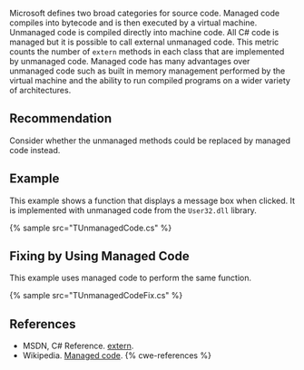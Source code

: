 Microsoft defines two broad categories for source code. Managed code compiles into bytecode and is then executed by a virtual machine. Unmanaged code is compiled directly into machine code. All C\# code is managed but it is possible to call external unmanaged code. This metric counts the number of `extern` methods in each class that are implemented by unmanaged code. Managed code has many advantages over unmanaged code such as built in memory management performed by the virtual machine and the ability to run compiled programs on a wider variety of architectures.


## Recommendation
Consider whether the unmanaged methods could be replaced by managed code instead.


## Example
This example shows a function that displays a message box when clicked. It is implemented with unmanaged code from the `User32.dll` library.

{% sample src="TUnmanagedCode.cs" %}

## Fixing by Using Managed Code
This example uses managed code to perform the same function.

{% sample src="TUnmanagedCodeFix.cs" %}

## References
* MSDN, C\# Reference. [extern](http://msdn.microsoft.com/en-us/library/e59b22c5(v=vs.80).aspx).
* Wikipedia. [Managed code](http://en.wikipedia.org/wiki/Managed_code).
{% cwe-references %}
